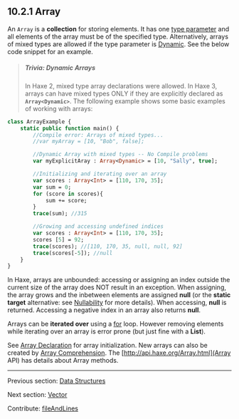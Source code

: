 ## 10.2.1 Array

An `Array` is a **collection** for storing elements.  It has one [type parameter](type-system-type-parameters.md) and all elements of the array must be of the specified type.  Alternatively, arrays of mixed types are allowed if the type parameter is [Dynamic](types-dynamic.md).  See the below code snippet for an example. 
> ##### Trivia: Dynamic Arrays
>
> In Haxe 2, mixed type array declarations were allowed.  In Haxe 3, arrays can have mixed types ONLY if they are explicitly declared as **`Array<Dynamic>`**.
The following example shows some basic examples of working with arrays:
```haxe
class ArrayExample {
	static public function main() {
		//Compile error: Arrays of mixed types...
		//var myArray = [10, "Bob", false];

		//Dynamic Array with mixed types -- No Compile problems
		var myExplicitAray : Array<Dynamic> = [10, "Sally", true];

		//Initializing and iterating over an array
		var scores : Array<Int> = [110, 170, 35];
		var sum = 0;
		for (score in scores){
			sum += score;	 
		}
		trace(sum); //315

		//Growing and accessing undefined indices
		var scores : Array<Int> = [110, 170, 35];
		scores [5] = 92;
		trace(scores); //[110, 170, 35, null, null, 92]
		trace(scores[-5]); //null
	}
}


```


In Haxe, arrays are unbounded:  accessing or assigning an index outside the current size of the array does NOT result in an exception.  When assigning, the array grows and the inbetween elements are assigned **null** (or the **static target** alternative: see [Nullability](types-nullability.md) for more details).  When accessing, **null** is returned.  Accessing a negative index in an array also returns **null**.

Arrays can be **iterated over** using a [for](expression-for.md) loop.  However removing elements while iterating over an array is error prone (but just fine with a **List**).


See [Array Declaration](expression-array-declaration.md) for array initialization.  New arrays can also be created by [Array Comprehension](lf-array-comprehension.md).  The [http://api.haxe.org/Array.html](Array API) has details about Array methods.

---

Previous section: [Data Structures](std-ds.md)

Next section: [Vector](std-vector.md)

Contribute: [fileAndLines](https://github.com/HaxeFoundation/HaxeManual/blob/master/10-std.tex#L18-18)